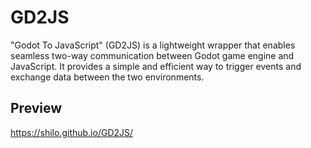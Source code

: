 # GD2JS

"Godot To JavaScript" (GD2JS) is a lightweight wrapper that enables seamless two-way communication between Godot game engine and JavaScript. It provides a simple and efficient way to trigger events and exchange data between the two environments.

## Preview

https://shilo.github.io/GD2JS/
